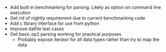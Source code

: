 - Add built in benchmarking for parsing. Likely as option on command line execution
- Get rid of nightly requirement due to current benchmarking code
- Add c library interface for use from python
- Improve datfile test cases
- Get basic op2 parsing working for practical purposes
  - Probably expose iterator for all data types rather than try to map the data
